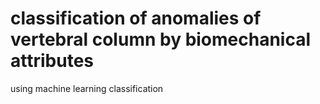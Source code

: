 # classification of anomalies of vertebral column by biomechanical attributes
using machine learning classification
